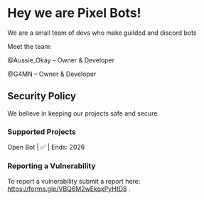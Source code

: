 # Hey we are Pixel Bots!
We are a small team of devs who make guilded and discord bots

Meet the team:

@Aussie_Okay – Owner & Developer

@G4MN – Owner & Developer


## Security Policy
We believe in keeping our projects safe and secure.



### Supported Projects

Open Bot  | :white_check_mark: | Ends: 2026



### Reporting a Vulnerability

To report a vulnerability submit a report here: https://forms.gle/VBQ6M2wEkqxPyHtD8 .
